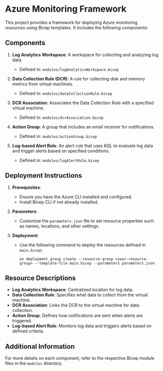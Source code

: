 # Azure Monitoring Framework

This project provides a framework for deploying Azure monitoring resources using Bicep templates. It includes the following components:

## Components

1. **Log Analytics Workspace**: A workspace for collecting and analyzing log data.
   - Defined in: `modules/logAnalyticsWorkspace.bicep`

2. **Data Collection Rule (DCR)**: A rule for collecting disk and memory metrics from virtual machines.
   - Defined in: `modules/dataCollectionRule.bicep`

3. **DCR Association**: Associates the Data Collection Rule with a specified virtual machine.
   - Defined in: `modules/dcrAssociation.bicep`

4. **Action Group**: A group that includes an email receiver for notifications.
   - Defined in: `modules/actionGroup.bicep`

5. **Log-based Alert Rule**: An alert rule that uses KQL to evaluate log data and trigger alerts based on specified conditions.
   - Defined in: `modules/logAlertRule.bicep`

## Deployment Instructions

1. **Prerequisites**:
   - Ensure you have the Azure CLI installed and configured.
   - Install Bicep CLI if not already installed.

2. **Parameters**:
   - Customize the `parameters.json` file to set resource properties such as names, locations, and other settings.

3. **Deployment**:
   - Use the following command to deploy the resources defined in `main.bicep`:
     ```
     az deployment group create --resource-group <your-resource-group> --template-file main.bicep --parameters parameters.json
     ```

## Resource Descriptions

- **Log Analytics Workspace**: Centralized location for log data.
- **Data Collection Rule**: Specifies what data to collect from the virtual machine.
- **DCR Association**: Links the DCR to the virtual machine for data collection.
- **Action Group**: Defines how notifications are sent when alerts are triggered.
- **Log-based Alert Rule**: Monitors log data and triggers alerts based on defined criteria.

## Additional Information

For more details on each component, refer to the respective Bicep module files in the `modules` directory.